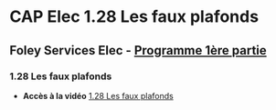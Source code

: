 # CAP Elec 1.28 Les faux plafonds
## Foley Services Elec - [Programme 1ère partie](../1ere_partie/README.md)

### 1.28 Les faux plafonds

- **Accès à la vidéo** [1.28 Les faux plafonds](https://youtu.be/7TmmokNonGY)

#### 